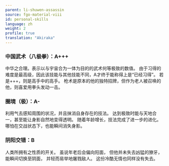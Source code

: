 ```yaml
---
parent: li-shuwen-assassin
source: fgo-material-viii
id: personal-skills
language: zh
weight: 2
profile: true
translation: "Akiraka"
---
```


### 中国武术（八极拳）：A+++

中华之合理。表示以与宇宙合为一体为目的的武术何等极致的数值。
由于习得的难度是最高级，因此该技能与其他技能不同，A才终于能称得上是“已经习得”。
若是+++，则是高手中的高手。
枪术是原本的他的独特招牌，但作为老人被召唤的他，则喜爱用拳头发动一击。

### 圈境（极）：A-

利用气去感知周围的状况，并且抹消自身存在的技法。
达到极致时能与天地合一，甚至能让身影自然地变得透明。
随着年龄增长，技法完成了进一步的进化。
哪怕在交战状态下，也能瞬间消失身影。

### 阴阳交错：B

人类所拥有之性质的开关。
虽说年老后会偏向阳面，
但他并未失去凶猛的獠牙，能瞬间切换至阴面，
并轻而易举地屠戮敌人。
这份冷酷无情也同样没有失去。

